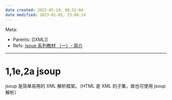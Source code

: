 ```yaml
---
date created: 2022-05-19, 08:52:04
date modified: 2023-01-05, 23:06:14
---
```


Meta:

- Parents: [[XML]]
- Refs: [jsoup 系列教材 （一）- 简介](https://how2j.cn/k/jsoup/jsoup-intro/2149.html)

---

# 1,1e,2a jsoup

jsoup 是简单易用的 XML 解析框架。（HTML 是 XML 的子集，故也可使用 jsoup 解析）
